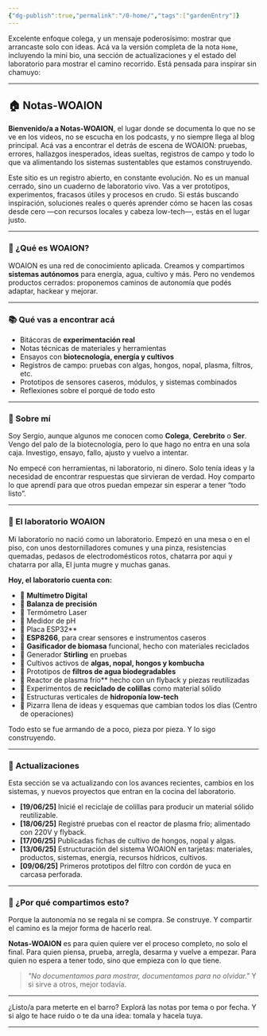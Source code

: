 ```yaml
---
{"dg-publish":true,"permalink":"/0-home/","tags":["gardenEntry"]}
---
```



Excelente enfoque colega, y un mensaje poderosísimo: mostrar que arrancaste solo con ideas. Acá va la versión completa de la nota `Home`, incluyendo la mini bio, una sección de actualizaciones y el estado del laboratorio para mostrar el camino recorrido. Está pensada para inspirar sin chamuyo:

---

## 🏠 Notas-WOAION

**Bienvenido/a a Notas-WOAION**, el lugar donde se documenta lo que no se ve en los videos, no se escucha en los podcasts, y no siempre llega al blog principal. Acá vas a encontrar el detrás de escena de WOAION: pruebas, errores, hallazgos inesperados, ideas sueltas, registros de campo y todo lo que va alimentando los sistemas sustentables que estamos construyendo.

Este sitio es un registro abierto, en constante evolución. No es un manual cerrado, sino un cuaderno de laboratorio vivo. Vas a ver prototipos, experimentos, fracasos útiles y procesos en crudo. Si estás buscando inspiración, soluciones reales o querés aprender cómo se hacen las cosas desde cero —con recursos locales y cabeza low-tech—, estás en el lugar justo.

---

### 🧭 ¿Qué es WOAION?

WOAION es una red de conocimiento aplicada. Creamos y compartimos **sistemas autónomos** para energía, agua, cultivo y más. Pero no vendemos productos cerrados: proponemos caminos de autonomía que podés adaptar, hackear y mejorar.

---

### 📚 Qué vas a encontrar acá

* Bitácoras de **experimentación real**
* Notas técnicas de materiales y herramientas
* Ensayos con **biotecnología, energía y cultivos**
* Registros de campo: pruebas con algas, hongos, nopal, plasma, filtros, etc.
* Prototipos de sensores caseros, módulos, y sistemas combinados
* Reflexiones sobre el porqué de todo esto

---

### 👤 Sobre mí

Soy Sergio, aunque algunos me conocen como **Colega**, **Cerebrito** o **Ser**. Vengo del palo de la biotecnología, pero lo que hago no entra en una sola caja. Investigo, ensayo, fallo, ajusto y vuelvo a intentar.

No empecé con herramientas, ni laboratorio, ni dinero. Solo tenía ideas y la necesidad de encontrar respuestas que sirvieran de verdad. Hoy comparto lo que aprendí para que otros puedan empezar sin esperar a tener “todo listo”.

---

### 🔧 El laboratorio WOAION

Mi laboratorio no nació como un laboratorio. Empezó en una mesa o en el piso, con unos destornilladores comunes y una pinza, resistencias quemadas, pedasos de electrodomésticos rotos, chatarra por aqui y chatarra por alla, El junta mugre y muchas ganas.

**Hoy, el laboratorio cuenta con:**

* 🔹 **Multímetro Digital**  
* 🔹 **Balanza de precisión** 
* 🔹 Termómetro Laser
* 🔹 Medidor de pH
* 🔹 Placa ESP32** 
* 🔹 **ESP8266**, para crear sensores e instrumentos caseros
* 🔹 **Gasificador de biomasa** funcional, hecho con materiales reciclados
* 🔹 Generador **Stirling** en pruebas
* 🔹 Cultivos activos de **algas, nopal, hongos y kombucha**
* 🔹 Prototipos de **filtros de agua biodegradables**
* 🔹 Reactor de plasma frío** hecho con un flyback y piezas reutilizadas
* 🔹 Experimentos de **reciclado de colillas** como material sólido
* 🔹 Estructuras verticales de **hidroponía low-tech**
* 🔹 Pizarra llena de ideas y esquemas que cambian todos los días (Centro de operaciones)

Todo esto se fue armando de a poco, pieza por pieza. Y lo sigo construyendo.

---

### 🔁 Actualizaciones

Esta sección se va actualizando con los avances recientes, cambios en los sistemas, y nuevos proyectos que entran en la cocina del laboratorio.

* **\[19/06/25]** Inicié el reciclaje de colillas para producir un material sólido reutilizable.
* **\[18/06/25]** Registré pruebas con el reactor de plasma frío; alimentado con 220V y flyback.
* **\[17/06/25]** Publicadas fichas de cultivo de hongos, nopal y algas.
* **\[13/06/25]** Estructuración del sistema WOAION en tarjetas: materiales, productos, sistemas, energía, recursos hídricos, cultivos.
* **\[09/06/25]** Primeros prototipos del filtro con cordón de yuca en carcasa perforada.

---

### 💬 ¿Por qué compartimos esto?

Porque la autonomía no se regala ni se compra. Se construye.
Y compartir el camino es la mejor forma de hacerlo real.

**Notas-WOAION** es para quien quiere ver el proceso completo, no solo el final.
Para quien piensa, prueba, arregla, desarma y vuelve a empezar.
Para quien no espera a tener todo, sino que empieza con lo que tiene.

> *"No documentamos para mostrar, documentamos para no olvidar."*
> Y si sirve a otros, mejor todavía.

---

¿Listo/a para meterte en el barro? Explorá las notas por tema o por fecha.
Y si algo te hace ruido o te da una idea: tomala y hacela tuya.

---


